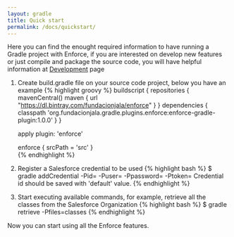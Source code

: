 ```yaml
---
layout: gradle
title: Quick start
permalink: /docs/quickstart/
---
```


Here you can find the enought required information to have running a Gradle project with Enforce, if you are interested on develop new features or just compile and package the source code, you will have helpful information at [Development](/docs/development) page

1. Create build.gradle file on your source code project, below you have an example
{% highlight groovy %}
   buildscript {
       repositories {
         mavenCentral()
         maven {
            url "https://dl.bintray.com/fundacionjala/enforce"
         }
       }
       dependencies {
           classpath 'org.fundacionjala.gradle.plugins.enforce:enforce-gradle-plugin:1.0.0'
       }
   }

   apply plugin: 'enforce'
   
   enforce {
       srcPath = 'src'
   }   
{% endhighlight %}

2. Register a Salesforce credential to be used
{% highlight bash %}
   $ gradle addCredential -Pid=<identifier> 
                         -Puser=<USER NAME> 
                         -Ppassword=<PASSWORD> 
                         -Ptoken=<SECURITY TOKEN>
   Credential id should be saved with 'default' value.
{% endhighlight %}

3. Start executing available commands, for example, retrieve all the classes from the Salesforce Organization
{% highlight bash %}
   $ gradle retrieve -Pfiles=classes
{% endhighlight %}

Now you can start using all the Enforce features.
